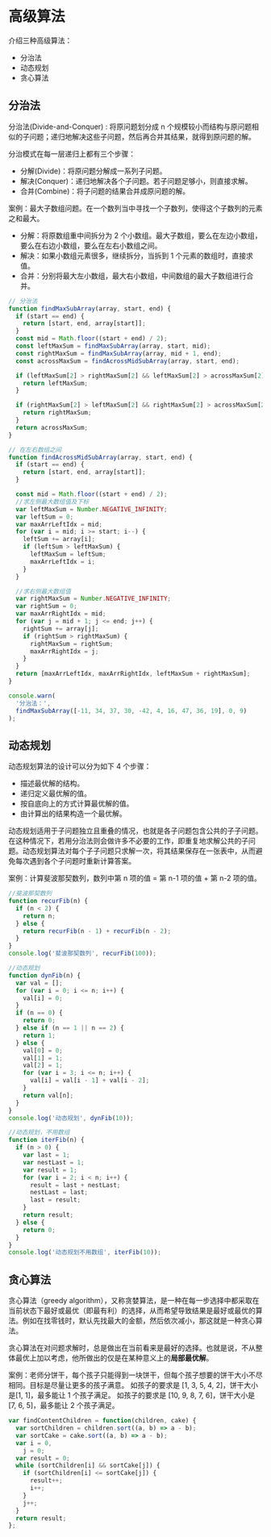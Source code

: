 # 高级算法

介绍三种高级算法：

- 分治法
- 动态规划
- 贪心算法

## 分治法

分治法(Divide-and-Conquer) : 将原问题划分成 n 个规模较小而结构与原问题相似的子问题；递归地解决这些子问题，然后再合并其结果，就得到原问题的解。

分治模式在每一层递归上都有三个步骤：

- 分解(Divide)：将原问题分解成一系列子问题。
- 解决(Conquer)：递归地解决各个子问题。若子问题足够小，则直接求解。
- 合并(Combine)：将子问题的结果合并成原问题的解。

案例：最大子数组问题。在一个数列当中寻找一个子数列，使得这个子数列的元素之和最大。

- 分解：将原数组重中间拆分为 2 个小数组。最大子数组，要么在左边小数组，要么在右边小数组，要么在左右小数组之间。
- 解决：如果小数组元素很多，继续拆分，当拆到 1 个元素的数组时，直接求值。
- 合并：分别将最大左小数组，最大右小数组，中间数组的最大子数组进行合并。

```js
// 分治法
function findMaxSubArray(array, start, end) {
  if (start == end) {
    return [start, end, array[start]];
  }
  const mid = Math.floor((start + end) / 2);
  const leftMaxSum = findMaxSubArray(array, start, mid);
  const rightMaxSum = findMaxSubArray(array, mid + 1, end);
  const acrossMaxSum = findAcrossMidSubArray(array, start, end);

  if (leftMaxSum[2] > rightMaxSum[2] && leftMaxSum[2] > acrossMaxSum[2]) {
    return leftMaxSum;
  }

  if (rightMaxSum[2] > leftMaxSum[2] && rightMaxSum[2] > acrossMaxSum[2]) {
    return rightMaxSum;
  }
  return acrossMaxSum;
}

// 在左右数组之间
function findAcrossMidSubArray(array, start, end) {
  if (start == end) {
    return [start, end, array[start]];
  }

  const mid = Math.floor((start + end) / 2);
  //求左侧最大数组值及下标
  var leftMaxSum = Number.NEGATIVE_INFINITY;
  var leftSum = 0;
  var maxArrLeftIdx = mid;
  for (var i = mid; i >= start; i--) {
    leftSum += array[i];
    if (leftSum > leftMaxSum) {
      leftMaxSum = leftSum;
      maxArrLeftIdx = i;
    }
  }

  //求右侧最大数组值
  var rightMaxSum = Number.NEGATIVE_INFINITY;
  var rightSum = 0;
  var maxArrRightIdx = mid;
  for (var j = mid + 1; j <= end; j++) {
    rightSum += array[j];
    if (rightSum > rightMaxSum) {
      rightMaxSum = rightSum;
      maxArrRightIdx = j;
    }
  }
  return [maxArrLeftIdx, maxArrRightIdx, leftMaxSum + rightMaxSum];
}

console.warn(
  '分治法：',
  findMaxSubArray([-11, 34, 37, 30, -42, 4, 16, 47, 36, 19], 0, 9)
);
```

## 动态规划

动态规划算法的设计可以分为如下 4 个步骤：

- 描述最优解的结构。
- 递归定义最优解的值。
- 按自底向上的方式计算最优解的值。
- 由计算出的结果构造一个最优解。

动态规划适用于子问题独立且重叠的情况，也就是各子问题包含公共的子子问题。在这种情况下，若用分治法则会做许多不必要的工作，即重复地求解公共的子问题。动态规划算法对每个子子问题只求解一次，将其结果保存在一张表中，从而避免每次遇到各个子问题时重新计算答案。

案例：计算斐波那契数列，数列中第 n 项的值 = 第 n-1 项的值 + 第 n-2 项的值。

```js
//斐波那契数列
function recurFib(n) {
  if (n < 2) {
    return n;
  } else {
    return recurFib(n - 1) + recurFib(n - 2);
  }
}
console.log('斐波那契数列', recurFib(100));

//动态规划
function dynFib(n) {
  var val = [];
  for (var i = 0; i <= n; i++) {
    val[i] = 0;
  }
  if (n == 0) {
    return 0;
  } else if (n == 1 || n == 2) {
    return 1;
  } else {
    val[0] = 0;
    val[1] = 1;
    val[2] = 1;
    for (var i = 3; i <= n; i++) {
      val[i] = val[i - 1] + val[i - 2];
    }
    return val[n];
  }
}
console.log('动态规划', dynFib(10));

//动态规划，不用数组
function iterFib(n) {
  if (n > 0) {
    var last = 1;
    var nestLast = 1;
    var result = 1;
    for (var i = 2; i < n; i++) {
      result = last + nestLast;
      nestLast = last;
      last = result;
    }
    return result;
  } else {
    return 0;
  }
}
console.log('动态规划不用数组', iterFib(10));
```

## 贪心算法

贪心算法（greedy algorithm），又称贪婪算法，是一种在每一步选择中都采取在当前状态下最好或最优（即最有利）的选择，从而希望导致结果是最好或最优的算法。例如在找零钱时，默认先找最大的金额，然后依次减小，那这就是一种贪心算法。

贪心算法在对问题求解时，总是做出在当前看来是最好的选择。也就是说，不从整体最优上加以考虑，他所做出的仅是在某种意义上的**局部最优解**。

案例：老师分饼干，每个孩子只能得到一块饼干，但每个孩子想要的饼干大小不尽相同。目标是尽量让更多的孩子满意。 如孩子的要求是 [1, 3, 5, 4, 2]，饼干大小是[1, 1]，最多能让 1 个孩子满足。 如孩子的要求是 [10, 9, 8, 7, 6]，饼干大小是[7, 6, 5]，最多能让 2 个孩子满足。

```js
var findContentChildren = function(children, cake) {
  var sortChildren = children.sort((a, b) => a - b);
  var sortCake = cake.sort((a, b) => a - b);
  var i = 0,
    j = 0;
  var result = 0;
  while (sortChildren[i] && sortCake[j]) {
    if (sortChildren[i] <= sortCake[j]) {
      result++;
      i++;
    }
    j++;
  }
  return result;
};
```
